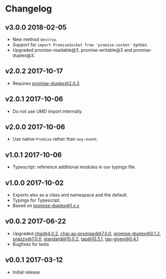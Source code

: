 # Changelog

## v3.0.0 2018-02-05

  * New method `destroy`.
  * Support for `import PromiseSocket from 'promise-socket'` syntax.
  * Upgraded promise-readable@3, promise-writable@3 and promise-duplex@3.

## v2.0.2 2017-10-17

  * Requires promise-duplex@2.0.3.

## v2.0.1 2017-10-06

  * Do not use UMD import internally.

## v2.0.0 2017-10-06

  * Use native `Promise` rather than `any-event`.

## v1.0.1 2017-10-06

  * Typescript: reference additional modules in our typings file.

## v1.0.0 2017-10-02

  * Exports also as a class and namespace and the default.
  * Typings for Typescript.
  * Based on promise-duplex@1.x.x

## v0.0.2 2017-06-22

  * Upgraded chai@4.0.2, chai-as-promised@7.0.0, promise-duplex@0.1.2,
    snazzy@7.0.0, standard@10.0.2, tap@10.5.1, tap-given@0.4.1
  * Bugfixes for tests

## v0.0.1 2017-03-12

  * Initial release
